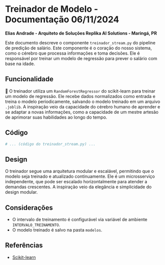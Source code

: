# Treinador de Modelo - Documentação 06/11/2024

**Elias Andrade - Arquiteto de Soluções Replika AI Solutions - Maringá, PR**

Este documento descreve o componente `treinador_stream.py` do pipeline de predição de salário.  Este componente é o coração do nosso sistema, como o cérebro que processa informações e toma decisões.  Ele é responsável por treinar um modelo de regressão para prever o salário com base na idade.

## Funcionalidade

🧠 O treinador utiliza um `RandomForestRegressor` do scikit-learn para treinar um modelo de regressão.  Ele recebe dados normalizados como entrada e treina o modelo periodicamente, salvando o modelo treinado em um arquivo `.joblib`.  A inspiração veio da capacidade do cérebro humano de aprender e se adaptar a novas informações, como a capacidade de um mestre artesão de aprimorar suas habilidades ao longo do tempo.

## Código

```python
# ... (código do treinador_stream.py) ...
```

## Design

O treinador segue uma arquitetura modular e escalável, permitindo que o modelo seja treinado e atualizado continuamente.  Ele é um microsserviço independente, que pode ser escalado horizontalmente para atender a demandas crescentes.  A inspiração veio da elegância e simplicidade do design modular.

## Considerações

* O intervalo de treinamento é configurável via variável de ambiente `INTERVALO_TREINAMENTO`.
* O modelo treinado é salvo na pasta `modelos`.

## Referências

* [Scikit-learn](https://scikit-learn.org/stable/)
